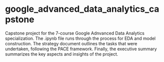 ﻿# google_advanced_data_analytics_capstone
Capstone project for the 7-course Google Adnvanced Data Analytics specialization. The .ipynb file runs through the process for EDA and model construction. The strategy document outlines the tasks that were undertaken, following the PACE framework. Finally, the executive summary summarizes the key aspects and insights of the project.
